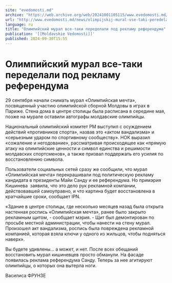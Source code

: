 ```yaml
---
site: "evedomosti.md"
archive: "https://web.archive.org/web/20241001105115/www.evedomosti.md/news/olimpijskij-mural-vse-taki-peredelali-pod-reklamu-refrenduma"
url: "http://www.evedomosti.md/news/olimpijskij-mural-vse-taki-peredelali-pod-reklamu-refrenduma"
language: ru
title: "Олимпийский мурал все-таки переделали под рекламу референдума"
publication: '[[Moldavskie Vedomosti]]'
published: 2024-09-30T15:55
---
```


# Олимпийский мурал все-таки переделали под рекламу референдума

29 сентября начали снимать мурал «Олимпийская мечта», посвященный участию олимпийской сборной Молдовы в играх в Париже. Стена дома в центре столицы была расписана в середине мая, позже на мурале оставили автографы молдавские олимпийцы.

Национальный олимпийский комитет РМ выступил с осуждением действий «противников спорта», назвав это «актом вандализма» и «серьезным ударом по спортивному сообществу». НОК выразил «сожаление и негодование», рассматривая происходящее как «прямую атаку на олимпийские ценности и символ единства и решимости молдавских спортсменов», а также призвал поддержать его усилия по восстановлению символа.

Пользователи социальных сетей сразу же сообщили, что мурал «Олимпийская мечта» перекрашивали под политическую рекламу кандидата в президенты Майи Санду и ее референдума. Но примэрия Кишинева  заявила, что это дело рук рекламной компании, действовавшей самоуправно, и что картина будет восстановлена в кратчайшие сроки, сообщает IPN.

«Здание в центре столицы, где несколько месяцев назад была открыта настенная роспись «Олимпийская мечта», ранее было закрыто рекламным щитом, - сообщает мэрия. - Щит был демонтирован по просьбе местной администрации, чтобы нанести на стену мурал. Произошел акт вандализма, роспись была повреждена рекламной компанией, которая взяла ключи у одного из жильцов, чтобы подняться наверх».

Вы будете удивлены… а может, и нет. После всех обещаний восстановить мурал кишиневцев просто обманули. На фасаде появилась реклама референдума Санду. Теперь за нее агитируют олимпийцы, о которых она вытерла ноги.

Василиса ФРУНЗЕ